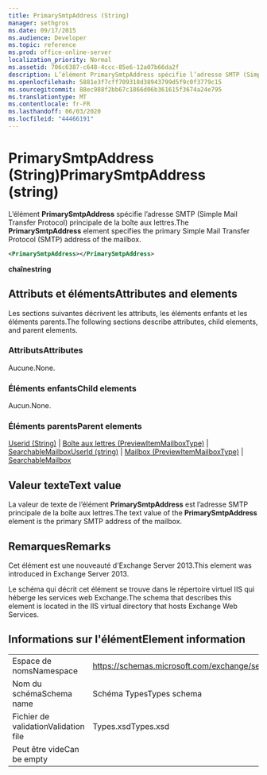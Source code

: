 ```yaml
---
title: PrimarySmtpAddress (String)
manager: sethgros
ms.date: 09/17/2015
ms.audience: Developer
ms.topic: reference
ms.prod: office-online-server
localization_priority: Normal
ms.assetid: 706c6387-c648-4ccc-85e6-12a07b66da2f
description: L’élément PrimarySmtpAddress spécifie l’adresse SMTP (Simple Mail Transfer Protocol) principale de la boîte aux lettres.
ms.openlocfilehash: 5881e3f7cff709318d38943799d5f9c0f3779c15
ms.sourcegitcommit: 88ec988f2bb67c1866d06b361615f3674a24e795
ms.translationtype: MT
ms.contentlocale: fr-FR
ms.lasthandoff: 06/03/2020
ms.locfileid: "44466191"
---
```

# <a name="primarysmtpaddress-string"></a><span data-ttu-id="80d48-103">PrimarySmtpAddress (String)</span><span class="sxs-lookup"><span data-stu-id="80d48-103">PrimarySmtpAddress (string)</span></span>

<span data-ttu-id="80d48-104">L’élément **PrimarySmtpAddress** spécifie l’adresse SMTP (Simple Mail Transfer Protocol) principale de la boîte aux lettres.</span><span class="sxs-lookup"><span data-stu-id="80d48-104">The **PrimarySmtpAddress** element specifies the primary Simple Mail Transfer Protocol (SMTP) address of the mailbox.</span></span> 
  
```XML
<PrimarySmtpAddress></PrimarySmtpAddress>
```

 <span data-ttu-id="80d48-105">**chaîne**</span><span class="sxs-lookup"><span data-stu-id="80d48-105">**string**</span></span>
## <a name="attributes-and-elements"></a><span data-ttu-id="80d48-106">Attributs et éléments</span><span class="sxs-lookup"><span data-stu-id="80d48-106">Attributes and elements</span></span>

<span data-ttu-id="80d48-107">Les sections suivantes décrivent les attributs, les éléments enfants et les éléments parents.</span><span class="sxs-lookup"><span data-stu-id="80d48-107">The following sections describe attributes, child elements, and parent elements.</span></span>
  
### <a name="attributes"></a><span data-ttu-id="80d48-108">Attributs</span><span class="sxs-lookup"><span data-stu-id="80d48-108">Attributes</span></span>

<span data-ttu-id="80d48-109">Aucune.</span><span class="sxs-lookup"><span data-stu-id="80d48-109">None.</span></span>
  
### <a name="child-elements"></a><span data-ttu-id="80d48-110">Éléments enfants</span><span class="sxs-lookup"><span data-stu-id="80d48-110">Child elements</span></span>

<span data-ttu-id="80d48-111">Aucun.</span><span class="sxs-lookup"><span data-stu-id="80d48-111">None.</span></span>
  
### <a name="parent-elements"></a><span data-ttu-id="80d48-112">Éléments parents</span><span class="sxs-lookup"><span data-stu-id="80d48-112">Parent elements</span></span>

<span data-ttu-id="80d48-113">[Userid (String)](userid-string.md)  |  [Boîte aux lettres (PreviewItemMailboxType)](mailbox-previewitemmailboxtype.md)  |  [SearchableMailbox](searchablemailbox.md)</span><span class="sxs-lookup"><span data-stu-id="80d48-113">[UserId (string)](userid-string.md) | [Mailbox (PreviewItemMailboxType)](mailbox-previewitemmailboxtype.md) | [SearchableMailbox](searchablemailbox.md)</span></span>
  
## <a name="text-value"></a><span data-ttu-id="80d48-114">Valeur texte</span><span class="sxs-lookup"><span data-stu-id="80d48-114">Text value</span></span>

<span data-ttu-id="80d48-115">La valeur de texte de l’élément **PrimarySmtpAddress** est l’adresse SMTP principale de la boîte aux lettres.</span><span class="sxs-lookup"><span data-stu-id="80d48-115">The text value of the **PrimarySmtpAddress** element is the primary SMTP address of the mailbox.</span></span> 
  
## <a name="remarks"></a><span data-ttu-id="80d48-116">Remarques</span><span class="sxs-lookup"><span data-stu-id="80d48-116">Remarks</span></span>

<span data-ttu-id="80d48-117">Cet élément est une nouveauté d'Exchange Server 2013.</span><span class="sxs-lookup"><span data-stu-id="80d48-117">This element was introduced in Exchange Server 2013.</span></span>
  
<span data-ttu-id="80d48-118">Le schéma qui décrit cet élément se trouve dans le répertoire virtuel IIS qui héberge les services web Exchange.</span><span class="sxs-lookup"><span data-stu-id="80d48-118">The schema that describes this element is located in the IIS virtual directory that hosts Exchange Web Services.</span></span>
  
## <a name="element-information"></a><span data-ttu-id="80d48-119">Informations sur l'élément</span><span class="sxs-lookup"><span data-stu-id="80d48-119">Element information</span></span>

|||
|:-----|:-----|
|<span data-ttu-id="80d48-120">Espace de noms</span><span class="sxs-lookup"><span data-stu-id="80d48-120">Namespace</span></span>  <br/> |https://schemas.microsoft.com/exchange/services/2006/types  <br/> |
|<span data-ttu-id="80d48-121">Nom du schéma</span><span class="sxs-lookup"><span data-stu-id="80d48-121">Schema name</span></span>  <br/> |<span data-ttu-id="80d48-122">Schéma Types</span><span class="sxs-lookup"><span data-stu-id="80d48-122">Types schema</span></span>  <br/> |
|<span data-ttu-id="80d48-123">Fichier de validation</span><span class="sxs-lookup"><span data-stu-id="80d48-123">Validation file</span></span>  <br/> |<span data-ttu-id="80d48-124">Types.xsd</span><span class="sxs-lookup"><span data-stu-id="80d48-124">Types.xsd</span></span>  <br/> |
|<span data-ttu-id="80d48-125">Peut être vide</span><span class="sxs-lookup"><span data-stu-id="80d48-125">Can be empty</span></span>  <br/> ||
   

